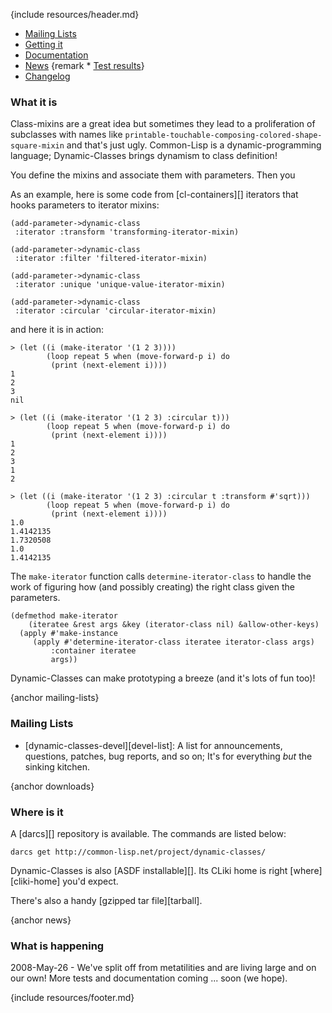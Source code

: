 {include resources/header.md}

<div class="contents">
<div class="system-links">

  * [Mailing Lists][3]
  * [Getting it][4]
  * [Documentation][5]
  * [News][6]
{remark  * [Test results][tr]}
  * [Changelog][7]

   [3]: #mailing-lists
   [4]: #downloads
   [5]: documentation/ "documentation link"
   [6]: #news
   [7]: changelog.html
   [tr]: test-report.html
   
</div>
<div class="system-description">

### What it is

Class-mixins are a great idea but sometimes they lead to a proliferation of subclasses with names like `printable-touchable-composing-colored-shape-square-mixin` and that's just ugly. Common-Lisp is a dynamic-programming language; Dynamic-Classes brings dynamism to class definition!

You define the mixins and associate them with parameters. Then you 

As an example, here is some code from [cl-containers][] iterators that hooks parameters to iterator mixins:

    (add-parameter->dynamic-class
     :iterator :transform 'transforming-iterator-mixin)

    (add-parameter->dynamic-class
     :iterator :filter 'filtered-iterator-mixin)

    (add-parameter->dynamic-class
     :iterator :unique 'unique-value-iterator-mixin)

    (add-parameter->dynamic-class
     :iterator :circular 'circular-iterator-mixin)

and here it is in action:

    > (let ((i (make-iterator '(1 2 3))))
    	    (loop repeat 5 when (move-forward-p i) do
    		 (print (next-element i))))
    1 
    2 
    3 
    nil 
    
    > (let ((i (make-iterator '(1 2 3) :circular t)))
    	    (loop repeat 5 when (move-forward-p i) do
    		 (print (next-element i))))
    1 
    2 
    3 
    1 
    2 

    > (let ((i (make-iterator '(1 2 3) :circular t :transform #'sqrt)))
    	    (loop repeat 5 when (move-forward-p i) do
    		 (print (next-element i))))
    1.0 
    1.4142135 
    1.7320508 
    1.0 
    1.4142135 

The `make-iterator` function calls `determine-iterator-class` to handle the work of figuring how (and possibly creating) the right class given the parameters.

    (defmethod make-iterator
        (iteratee &rest args &key (iterator-class nil) &allow-other-keys)
      (apply #'make-instance 
    	 (apply #'determine-iterator-class iteratee iterator-class args)
             :container iteratee
             args))

Dynamic-Classes can make prototyping a breeze (and it's lots of fun too)!

{anchor mailing-lists}

### Mailing Lists

  * [dynamic-classes-devel][devel-list]: A list for announcements, questions, patches, bug reports, and so on; It's for everything _but_ the sinking kitchen.

{anchor downloads}

### Where is it

A [darcs][] repository is available. The commands are listed below:

    darcs get http://common-lisp.net/project/dynamic-classes/

Dynamic-Classes is also [ASDF installable][]. Its CLiki home is right [where][cliki-home] you'd expect.

There's also a handy [gzipped tar file][tarball].


{anchor news}

### What is happening

2008-May-26 - We've split off from metatilities and are living large and on our own! More tests and documentation coming ... soon (we hope). 

</div>
</div>

{include resources/footer.md}

